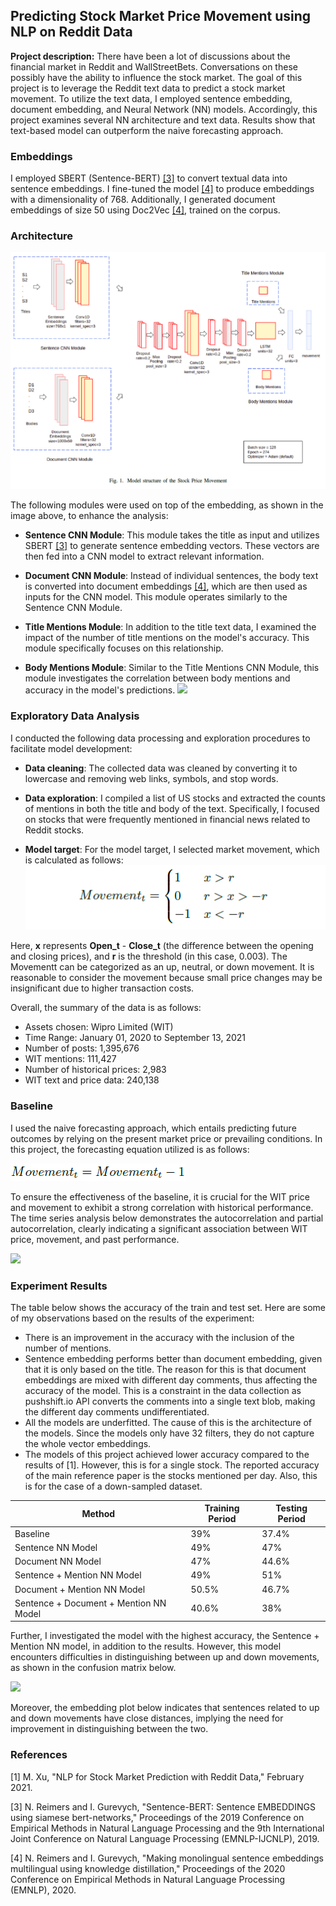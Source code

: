 ## Predicting Stock Market Price Movement using NLP on Reddit Data

**Project description:** There have been a lot of discussions about the financial market in Reddit and WallStreetBets. Conversations on these possibly have the ability to influence the stock market. The goal of this project is to leverage the Reddit text data to predict a stock market movement. To utilize the text data, I employed sentence embedding, document embedding, and Neural Network (NN) models. Accordingly, this project examines several NN architecture and text data. Results show that text-based model can outperform the naive forecasting approach.

### Embeddings

I employed SBERT (Sentence-BERT) [[3]](#3) to convert textual data into sentence embeddings. I fine-tuned the model [[4]](#4) to produce embeddings with a dimensionality of 768. Additionally, I generated document embeddings of size 50 using Doc2Vec [[4]](#4), trained on the corpus.

### Architecture

<img src="images/nlp/1/architecture.png?raw=true"/>

The following modules were used on top of the embedding, as shown in the image above, to enhance the analysis:

-   **Sentence CNN Module**: This module takes the title as input and utilizes SBERT [[3]](#3) to generate sentence embedding vectors. These vectors are then fed into a CNN model to extract relevant information.

-   **Document CNN Module**: Instead of individual sentences, the body text is converted into document embeddings [[4]](#4), which are then used as inputs for the CNN model. This module operates similarly to the Sentence CNN Module.

-   **Title Mentions Module**: In addition to the title text data, I examined the impact of the number of title mentions on the model's accuracy. This module specifically focuses on this relationship.

-   **Body Mentions Module**: Similar to the Title Mentions CNN Module, this module investigates the correlation between body mentions and accuracy in the model's predictions.
    <img src="images/nlp/1/overview.png?raw=true"/>

### Exploratory Data Analysis

I conducted the following data processing and exploration procedures to facilitate model development:

-   **Data cleaning**: The collected data was cleaned by converting it to lowercase and removing web links, symbols, and stop words.

-   **Data exploration**: I compiled a list of US stocks and extracted the counts of mentions in both the title and body of the text. Specifically, I focused on stocks that were frequently mentioned in financial news related to Reddit stocks.

-   **Model target**: For the model target, I selected market movement, which is calculated as follows:
    <img src="images/nlp/1/movement_eq.png?raw=true"/>

Here, **x** represents **Open_t** - **Close_t** (the difference between the opening and closing prices), and **r** is the threshold (in this case, 0.003). The Movementt can be categorized as an up, neutral, or down movement. It is reasonable to consider the movement because small price changes may be insignificant due to higher transaction costs.

Overall, the summary of the data is as follows:

-   Assets chosen: Wipro Limited (WIT)
-   Time Range: January 01, 2020 to September 13, 2021
-   Number of posts: 1,395,676
-   WIT mentions: 111,427
-   Number of historical prices: 2,983
-   WIT text and price data: 240,138

### Baseline

I used the naive forecasting approach, which entails predicting future outcomes by relying on the present market price or prevailing conditions. In this project, the forecasting equation utilized is as follows:

<img src="images/nlp/1/baseline_eq.png?raw=true"/>

To ensure the effectiveness of the baseline, it is crucial for the WIT price and movement to exhibit a strong correlation with historical performance. The time series analysis below demonstrates the autocorrelation and partial autocorrelation, clearly indicating a significant association between WIT price, movement, and past performance.

<img src="images/nlp/1/wit_time_series_analysis.png.png?raw=true"/>

### Experiment Results

The table below shows the accuracy of the train and test set. Here are some of my observations based on the results of the experiment:

-   There is an improvement in the accuracy with the inclusion of the number of mentions.
-   Sentence embedding performs better than document embedding, given that it is only based on the title. The reason for this is that document embeddings are mixed with different day comments, thus affecting the accuracy of the model. This is a constraint in the data collection as pushshift.io API converts the comments into a single text blob, making the different day comments undifferentiated.
-   All the models are underfitted. The cause of this is the architecture of the models. Since the models only have 32 filters, they do not capture the whole vector embeddings.
-   The models of this project achieved lower accuracy compared to the results of [1]. However, this is for a single stock. The reported accuracy of the main reference paper is the stocks mentioned per day. Also, this is for the case of a down-sampled dataset.

| Method                                 | Training Period | Testing Period |
| -------------------------------------- | --------------- | -------------- |
| Baseline                               | 39%             | 37.4%          |
| Sentence NN Model                      | 49%             | 47%            |
| Document NN Model                      | 47%             | 44.6%          |
| Sentence + Mention NN Model            | 49%             | 51%            |
| Document + Mention NN Model            | 50.5%           | 46.7%          |
| Sentence + Document + Mention NN Model | 40.6%           | 38%            |

Further, I investigated the model with the highest accuracy, the Sentence + Mention NN model, in addition to the results. However, this model encounters difficulties in distinguishing between up and down movements, as shown in the confusion matrix below.

<img src="images/nlp/1/confusion_matrix.png.png?raw=true"/>

Moreover, the embedding plot below indicates that sentences related to up and down movements have close distances, implying the need for improvement in distinguishing between the two.

### References

<a id="1">[1]</a>
M. Xu, "NLP for Stock Market Prediction with Reddit Data," February 2021.

<a id="3">[3]</a>
N. Reimers and I. Gurevych, "Sentence-BERT: Sentence EMBEDDINGS using siamese bert-networks," Proceedings of the 2019 Conference on Empirical Methods in Natural Language Processing and the 9th International Joint Conference on Natural Language Processing (EMNLP-IJCNLP), 2019.

<a id="4">[4]</a>
N. Reimers and I. Gurevych, "Making monolingual sentence embeddings multilingual using knowledge distillation," Proceedings of the 2020 Conference on Empirical Methods in Natural Language Processing (EMNLP), 2020.
